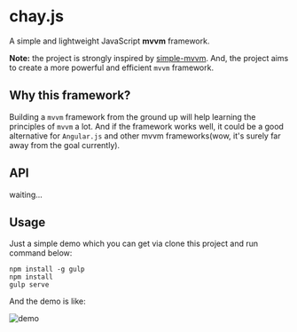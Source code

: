 # chay.js

A simple and lightweight JavaScript **mvvm** framework.

**Note:** the project is strongly inspired by [simple-mvvm](https://github.com/furybean/simple-mvvm). And, the project aims to create a more powerful and efficient `mvvm` framework.

## Why this framework?

Building a `mvvm` framework from the ground up will help learning the principles of `mvvm` a lot. And if the framework works well, it could be a good alternative for `Angular.js` and other mvvm frameworks(wow, it's surely far away from the goal currently).

## API

waiting...

## Usage

Just a simple demo which you can get via clone this project and run command below:

```shell
npm install -g gulp
npm install
gulp serve
```

And the demo is like:

![demo](http://7sbnba.com1.z0.glb.clouddn.com/github-chay-demo.png)
